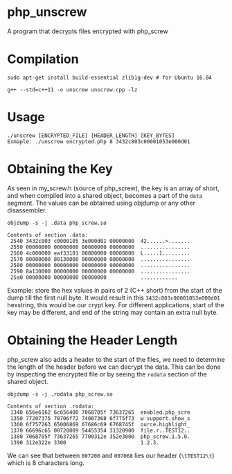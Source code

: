 # php_unscrew
A program that decrypts files encrypted with php_screw

# Compilation
`sudo apt-get install build-essential zlib1g-dev # for Ubuntu 16.04`

`g++ --std=c++11 -o unscrew unscrew.cpp -lz`

# Usage
```
./unscrew [ENCRYPTED_FILE] [HEADER_LENGTH] [KEY_BYTES]
Exmaple: ./unscrew encrypted.php 8 3432c803c00001053e000d01
```

# Obtaining the Key
As seen in my_screw.h (source of php_screw), the key is an array of short, and when compiled into a shared object, becomes a part of the `data` segment. The values can be obtained using objdump or any other disassembler.

```
objdump -s -j .data php_screw.so

Contents of section .data:
 2540 3432c803 c0000105 3e000d01 00000000  42......>.......
 2550 00000000 00000000 00000000 00000000  ................
 2560 4c000000 eaf33101 00000000 00000000  L.....1.........
 2570 00000000 80130000 00000000 00000000  ................
 2580 00000000 00000000 00000000 00000000  ................
 2590 8a130000 00000000 00000000 00000000  ................
 25a0 00000000 00000000 00000000           ............    
 ```
 
 Example: store the hex values in pairs of 2 (C++ short) from the start of the dump till the first null byte. It would result in this `3432c803c00001053e000d01` hexstring, this would be our crypt key.
 For different applications, start of the key may be different, and end of the string may contain an extra null byte.

# Obtaining the Header Length

php_screw also adds a header to the start of the files, we need to determine the length of the header before we can decrypt the data. This can be done by inspecting the encrypted file or by seeing the `rodata` section of the shared object.

```
objdump -s -j .rodata php_screw.so

Contents of section .rodata:
 1340 656e6162 6c656400 7068705f 73637265  enabled.php_scre
 1350 77207375 70706f72 74007368 6f775f73  w support.show_s
 1360 6f757263 65006869 67686c69 6768745f  ource.highlight_
 1370 66696c65 00720009 54455354 31320900  file.r..TEST12..
 1380 7068705f 73637265 7700312e 352e3000  php_screw.1.5.0.
 1390 312e322e 3300                        1.2.3.          
```
We can see that between `007200` and `007068` lies our header (`\tTEST12\t`) which is 8 characters long.  
